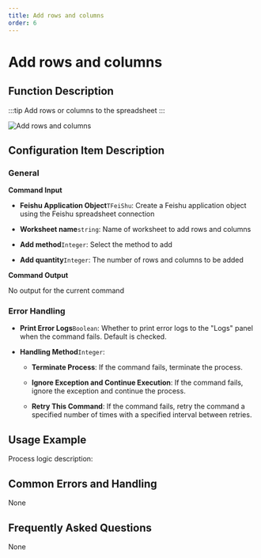 ```yaml
---
title: Add rows and columns
order: 6
---
```


# Add rows and columns

## Function Description

:::tip 
Add rows or columns to the spreadsheet
:::

![Add rows and columns](../../../../assets/Add%20rows%20and%20columns_command.png)

## Configuration Item Description

### General

**Command Input**

- **Feishu Application Object**`TFeiShu`: Create a Feishu application object using the Feishu spreadsheet connection

- **Worksheet name**`string`: Name of worksheet to add rows and columns

- **Add method**`Integer`: Select the method to add

- **Add quantity**`Integer`: The number of rows and columns to be added


**Command Output**

No output for the current command

### Error Handling

- **Print Error Logs**`Boolean`: Whether to print error logs to the "Logs" panel when the command fails. Default is checked. 

- **Handling Method**`Integer`:

    - **Terminate Process**: If the command fails, terminate the process.

    - **Ignore Exception and Continue Execution**: If the command fails, ignore the exception and continue the process.

    - **Retry This Command**: If the command fails, retry the command a specified number of times with a specified interval between retries.

## Usage Example

Process logic description:

## Common Errors and Handling

None

## Frequently Asked Questions

None


